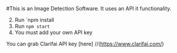 #This is an Image Detection Software.
It uses an API it functionality.

2. Run `npm install 
3. Run `npm start`
4. You must add your own API key 

You can grab Clarifai API key [here] 
//(https://www.clarifai.com/)
